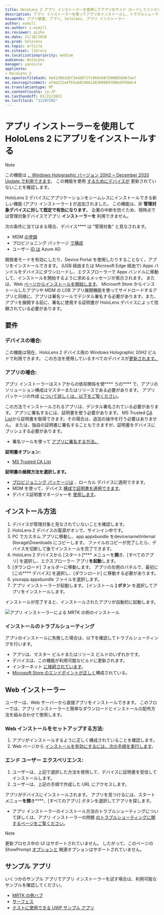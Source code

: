 ```yaml
---
title: HoloLens 2 アプリ インストーラーを使用してアプリをサイド ロードしてインストールする方法
description: アプリ インストーラーを使ってアプリをインストールし、トラブルシューティングを行い、UI を使ってアプリをサイド ロードしてインストールする方法について説明します。
keywords: アプリ管理, アプリ, hololens, アプリ インストーラー
author: evmill
ms.author: v-evmill
ms.reviewer: qizho
ms.date: 11/10/2020
ms.prod: hololens
ms.topic: article
ms.sitesec: library
ms.localizationpriority: medium
audience: HoloLens
manager: yannisle
appliesto:
- HoloLens 2
ms.openlocfilehash: 9e413963dbf34dd071fc9603487590065b967ee7
ms.sourcegitcommit: af4e222a4f83ab82466a383099897986ddf6b8c4
ms.translationtype: MT
ms.contentlocale: ja-JP
ms.lasthandoff: 01/22/2021
ms.locfileid: "11297292"
---
```

# アプリ インストーラーを使用して HoloLens 2 にアプリをインストールする

> [!NOTE]
> この機能は [、Windows Holographic バージョン 20H2 ~ December 2020 Update で利用できます](hololens-release-notes.md)。 この機能を使用 [するためにデバイスが](hololens-update-hololens.md) 更新されていないことを確認します。

HoloLens 2 デバイスにアプリケーションをシームレスにインストールできる新しい機能 (アプリ インストーラー **)** が追加されました。 この機能は、非 **管理対象デバイスに対して既定で有効になります**。 企業の中断を防ぐため、現時点では管理対象デバイスでアプリ **インストーラーを** 利用できません。  

次の条件に当てはまる場合、デバイス**** は "管理対象" と見なされます。

- MDM [の登録](hololens-enroll-mdm.md)
- プロビジョニング パッケージ [で構成](hololens-provisioning.md)
- ユーザー [ID は](hololens-identity.md) Azure AD

開発者モードを有効にしたり、Device Portal を使用したりすることなく、アプリをインストールできます。  (USB 経由または Microsoft Edge 経由で) Appx バンドルをデバイスにダウンロードし、エクスプローラーで Appx バンドルに移動して、インストールを開始するように求めるメッセージが表示されます。  または、Web [ページからインストールを開始します](https://docs.microsoft.com/windows/msix/app-installer/installing-windows10-apps-web)。  Microsoft Store からインストールしたアプリや MDM の LOB アプリ展開機能を使ってサイドロードするアプリと同様に、[](https://docs.microsoft.com/windows/win32/appxpkg/how-to-sign-a-package-using-signtool)アプリは署名ツール[](https://docs.microsoft.com/windows/win32/appxpkg/how-to-sign-a-package-using-signtool#security-considerations)でデジタル署名する必要があります。また、アプリを展開する前に、署名に使用する証明書が HoloLens デバイスによって信頼されている必要があります。

## 要件

### デバイスの場合:

この機能は現在、HoloLens 2 デバイス用の Windows Holographic 20H2 ビルドで利用できます。 この方法を使用しているすべてのデバイスが[更新されます。](hololens-update-hololens.md)

### アプリの場合:

アプリ インストーラーはストアからの依存関係を使**** うの**** で、アプリのソリューション構成はマスターまたはリリースである必要があります。 アプリ パッケージの作成 [について詳しくは、以下をご覧ください](https://docs.microsoft.com/windows/msix/app-installer/create-appinstallerfile-vs)。

この方法でインストールされるアプリは、デジタル署名されている必要があります。 アプリに署名するには、証明書を使う必要があります。 MS Trusted [CA List](https://ccadb-public.secure.force.com/microsoft/IncludedCACertificateReportForMSFT)から証明書を取得できます。その場合は、追加の操作を行う必要はありません。 または、独自の証明書に署名することもできますが、証明書をデバイスにプッシュする必要があります。

- 署名ツールを使って [アプリに署名する方法。](https://docs.microsoft.com/windows/win32/appxpkg/how-to-sign-a-package-using-signtool)

**証明書オプション:**

- [MS Trusted CA List](https://ccadb-public.secure.force.com/microsoft/IncludedCACertificateReportForMSFT)

**証明書の展開方法を選択します。**

- [プロビジョニング パッケージは](hololens-provisioning.md) 、ローカル デバイスに適用できます。
- MDM を使って、デバイス [構成で証明書を適用できます](https://docs.microsoft.com/mem/intune/protect/certificates-configure)。
- デバイス証明書マネージャーを [使用します](certificate-manager.md)。

## インストール方法

1. デバイスが管理対象と見なされていないことを確認します。
1. HoloLens 2 デバイスの電源がオンで、サインイン中です。
1. PC でカスタム アプリに移動し、app.appxbundle をdevicename\Internal Storage\Downloads にコピーします。
    ファイルのコピーが完了したら、デバイスを切断して後でインストールを完了できます。
1. HoloLens 2 デバイスから [スタート]**** メニューを**開**き、[すべてのアプリ] を選択し、エクスプローラー アプリ**を起動**します。
1. [ダウンロード] フォルダーに移動します。 アプリの左側のパネルで、最初に [この**** デバイス] を選択し、[ダウンロード] に移動する必要があります。
1. yourapp.appxbundle ファイルを選択します。
1. アプリ インストーラーが起動します。 [インストール **] ボタン** を選択してアプリをインストールします。

インストールが完了すると、インストールされたアプリが自動的に起動します。

![アプリ インストーラーによる MRTK の例のインストール](images/hololens-app-installer-picture.jpg)

### インストールのトラブルシューティング

アプリのインストールに失敗した場合は、以下を確認してトラブルシューティングを行います。

- アプリは、マスター ビルドまたはリリース ビルドのいずれかです。
- デバイスは、この機能が利用可能なビルドに更新されます。
- インターネット [に接続されています](hololens-network.md)。
- [Microsoft Store のエンドポイントが正しく](hololens-offline.md)構成されている。  

## Web インストーラー

ユーザーは、Web サーバーから直接アプリをインストールできます。 このフローでは、アプリ インストーラーと簡単なダウンロードとインストールの配布方法を組み合わせて使用します。

### Web インストールをセットアップする方法:

1. アプリがインストールするように正しく構成されていることを確認します。
1. Web ページから [インストールを有効にするには、次の手順を実行します](https://docs.microsoft.com/windows/msix/app-installer/installing-windows10-apps-web#how-to-enable-this-on-a-webpage)。

### エンド ユーザー エクスペリエンス:

1. ユーザーは、上記で選択した方法を使用して、デバイスに証明書を受信してインストールします。
1. ユーザーは、上記の手順で作成した URL にアクセスします。

アプリがデバイスにインストールされます。 アプリを見つけるには、スタート メニュー**を開**き****、[すべてのアプリ] ボタンを選択してアプリを探します。

- アプリ インストーラーのインストール方法のトラブルシューティングについて詳しくは、アプリ インストーラーの問題 [のトラブルシューティングに関するページをご覧ください](https://docs.microsoft.com/windows/msix/app-installer/troubleshoot-appinstaller-issues)。

> [!NOTE]
> 更新プロセス中の UI はサポートされていません。 したがって、このページの ShowPrompt [オプションと](https://docs.microsoft.com/windows/msix/app-installer/update-settings) 関連オプションはサポートされていません。

## サンプル アプリ

いくつかのサンプル アプリでアプリ インストーラーを試す場合は、利用可能なサンプルを確認してください。

- [MRTK の例ハブ](https://microsoft.github.io/MixedRealityToolkit-Unity/Documentation/README_ExampleHub.html)
- [サーフェス](https://docs.microsoft.com/windows/mixed-reality/develop/unity/sampleapp-surfaces)
- [テストに使用できる UWP サンプル アプリ](https://github.com/microsoft/Windows-universal-samples/tree/master/Samples)
